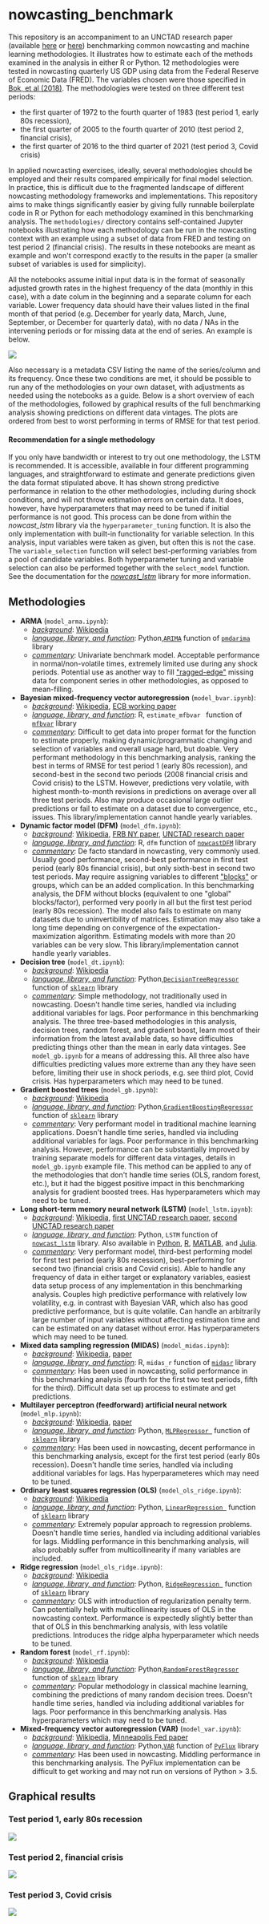 # nowcasting_benchmark
This repository is an accompaniment to an UNCTAD research paper (available [here](https://www.researchgate.net/publication/360360121_Benchmarking_Econometric_and_Machine_Learning_Methodologies_in_Nowcasting) or [here](https://unctad.org/webflyer/benchmarking-econometric-and-machine-learning-methodologies-nowcasting)) benchmarking common nowcasting and machine learning methodologies. It illustrates how to estimate each of the methods examined in the analysis in either R or Python. 12 methodologies were tested in nowcasting quarterly US GDP using data from the Federal Reserve of Economic Data (FRED). The variables chosen were those specified in [Bok, et al (2018)](https://www.newyorkfed.org/medialibrary/media/research/staff_reports/sr830.pdf). The methodologies were tested on three different test periods:

- the first quarter of 1972 to the fourth quarter of 1983 (test period 1, early 80s recession), 
- the first quarter of 2005 to the fourth quarter of 2010 (test period 2, financial crisis),
- the first quarter of 2016 to the third quarter of 2021 (test period 3, Covid crisis)

In applied nowcasting exercises, ideally, several methodologies should be employed and their results compared empirically for final model selection. In practice, this is difficult due to the fragmented landscape of different nowcasting methodology frameworks and implementations. This repository aims to make things significantly easier by giving fully runnable boilerplate code in R or Python for each methodology examined in this benchmarking analysis. The `methodologies/` directory contains self-contained Jupyter notebooks illustrating how each methodology can be run in the nowcasting context with an example using a subset of data from FRED and testing on test period 2 (financial crisis). The results in these notebooks are meant as example and won't correspond exactly to the results in the paper (a smaller subset of variables is used for simplicity).

All the notebooks assume initial input data is in the format of seasonally adjusted growth rates in the highest frequency of the data (monthly in this case), with a date colum in the beginning and a separate column for each variable. Lower frequency data should have their values listed in the final month of that period (e.g. December for yearly data, March, June, September, or December for quarterly data), with no data / NAs in the intervening periods or for missing data at the end of series. An example is below.

![](images/data_example.png)

Also necessary is a metadata CSV listing the name of the series/column and its frequency. Once these two conditions are met, it should be possible to run any of the methodologies on your own dataset, with adjustments as needed using the notebooks as a guide. Below is a short overview of each of the methodologies, followed by graphical results of the full benchmarking analysis showing predictions on different data vintages. The plots are ordered from best to worst performing in terms of RMSE for that test period.

#### Recommendation for a single methodology
If you only have bandwidth or interest to try out one methodology, the LSTM is recommended. It is accessible, available in four different programming languages, and straightforward to estimate and generate predictions given the data format stipulated above. It has shown strong predictive performance in relation to the other methodologies, including during shock conditions, and will not throw estimation errors on certain data. It does, however, have hyperparameters that may need to be tuned if initial performance is not good.  This process can be done from within the _nowcast\_lstm_ library via the `hyperparameter_tuning` function. It is also the only implementation with built-in functionality for variable selection. In this analysis, input variables were taken as given, but often this is not the case. The `variable_selection` function will select best-performing variables from a pool of candidate variables. Both hyperparameter tuning and variable selection can also be performed together with the `select_model` function. See the documentation for the [_nowcast\_lstm_](https://github.com/dhopp1/nowcast_lstm) library for more information.

## Methodologies
- **ARMA** (`model_arma.ipynb`): 
	- <ins>_background_</ins>: [Wikipedia](https://en.wikipedia.org/wiki/Autoregressive%E2%80%93moving-average_model)
	- <ins>_language, library, and function_</ins>: Python,[`ARIMA`](https://alkaline-ml.com/pmdarima/modules/generated/pmdarima.arima.ARIMA.html) function of [`pmdarima`](https://alkaline-ml.com/pmdarima/index.html) library
	- <ins>_commentary_</ins>: Univariate benchmark model. Acceptable performance in normal/non-volatile times, extremely limited use during any shock periods. Potential use as another way to fill ["ragged-edge"](https://halshs.archives-ouvertes.fr/halshs-00460461/document) missing data for component series in other methodologies, as opposed to mean-filling.
- **Bayesian mixed-frequency vector autoregression** (`model_bvar.ipynb`):
 	- <ins>_background_</ins>: [Wikipedia](https://en.wikipedia.org/wiki/Bayesian_vector_autoregression), [ECB working paper](https://www.ecb.europa.eu/pub/pdf/scpwps/ecb.wp2453~465cb8b18a.en.pdf)
	- <ins>_language, library, and function_</ins>: R, `estimate_mfbvar ` function of [`mfbvar`](https://cran.r-project.org/web/packages/mfbvar/mfbvar.pdf) library
	- <ins>_commentary_</ins>: Difficult to get data into proper format for the function to estimate properly, making dynamic/programmatic changing and selection of variables and overall usage hard, but doable.  Very performant methodology in this benchmarking analysis, ranking the best in terms of RMSE for test period 1 (early 80s recession), and second-best in the second two periods (2008 financial crisis and Covid crisis) to the LSTM. However, predictions very volatile, with highest month-to-month revisions in predictions on average over all three test periods. Also may produce occasional large outlier predictions or fail to estimate on a dataset due to convergence, etc., issues. This library/implementation cannot handle yearly variables.
- **Dynamic factor model (DFM)** (`model_dfm.ipynb`):
 	- <ins>_background_</ins>: [Wikipedia](https://en.wikipedia.org/wiki/Dynamic_factor), [FRB NY paper](https://papers.ssrn.com/sol3/papers.cfm?abstract_id=3075844), [UNCTAD research paper](https://unctad.org/webflyer/estimation-coincident-indicator-international-trade-and-global-economic-activity)
	- <ins>_language, library, and function_</ins>: R, `dfm` function of [`nowcastDFM`](https://cran.r-project.org/web/packages/nowcastDFM/nowcastDFM.pdf) library
	- <ins>_commentary_</ins>: De facto standard in nowcasting, very commonly used. Usually good performance, second-best performance in first test period (early 80s financial crisis), but only sixth-best in second two test periods. May require assigning variables to different ["blocks"](https://www.sciencedirect.com/science/article/abs/pii/S0304407610002083) or groups, which can be an added complication. In this benchmarking analysis, the DFM without blocks (equivalent to one "global" blocks/factor), performed very poorly in all but the first test period (early 80s recession). The model also fails to estimate on many datasets due to uninvertibility of matrices. Estimation may also take a long time depending on convergence of the expectation-maximization algorithm. Estimating models with more than 20 variables can be very slow. This library/implementation cannot handle yearly variables.
- **Decision tree** (`model_dt.ipynb`):
 	- <ins>_background_</ins>: [Wikipedia](https://en.wikipedia.org/wiki/Decision_tree_learning)
	- <ins>_language, library, and function_</ins>: Python,[`DecisionTreeRegressor`](https://scikit-learn.org/stable/modules/generated/sklearn.tree.DecisionTreeRegressor.html) function of [`sklearn`](https://scikit-learn.org/stable/index.html) library
	- <ins>_commentary_</ins>: Simple methodology, not traditionally used in nowcasting. Doesn't handle time series, handled via including additional variables for lags. Poor performance in this benchmarking analysis. The three tree-based methodologies in this analysis, decision trees, random forest, and gradient boost, learn most of their information from the latest available data, so have difficulties predicting things other than the mean in early data vintages. See `model_gb.ipynb` for a means of addressing this. All three also have difficulties predicting values more extreme than any they have seen before, limiting their use in shock periods, e.g. see third plot, Covid crisis. Has hyperparameters which may need to be tuned.
- **Gradient boosted trees** (`model_gb.ipynb`):
	- <ins>_background_</ins>: [Wikipedia](https://en.wikipedia.org/wiki/Long_short-term_memory)
	- <ins>_language, library, and function_</ins>: Python,[`GradientBoostingRegressor`](https://scikit-learn.org/stable/modules/generated/sklearn.ensemble.GradientBoostingRegressor.html) function of [`sklearn`](https://scikit-learn.org/stable/index.html) library
	- <ins>_commentary_</ins>: Very performant model in traditional machine learning applications. Doesn't handle time series, handled via including additional variables for lags. Poor performance in this benchmarking analysis. However, performance can be substantially improved by training separate models for different data vintages, details in `model_gb.ipynb` example file. This method can be applied to any of the methodologies that don't handle time series (OLS, random forest, etc.), but it had the biggest positive impact in this benchmarking analysis for gradient boosted trees. Has hyperparameters which may need to be tuned.
- **Long short-term memory neural network (LSTM)** (`model_lstm.ipynb`):
	- <ins>_background_</ins>: [Wikipedia](https://en.wikipedia.org/wiki/Long_short-term_memory), [first UNCTAD research paper](https://unctad.org/webflyer/economic-nowcasting-long-short-term-memory-artificial-neural-networks-lstm), [second UNCTAD research paper](https://unctad.org/webflyer/performance-long-short-term-memory-artificial-neural-networks-nowcasting-during-covid-19)
	- <ins>_language, library, and function_</ins>: Python, `LSTM` function of [`nowcast_lstm`](https://github.com/dhopp1/nowcast_lstm) library. Also available in [Python](https://pypi.org/project/nowcast-lstm/), [R](https://github.com/dhopp1/nowcastLSTM), [MATLAB](https://github.com/dhopp1/nowcast_lstm_matlab), and [Julia](https://github.com/dhopp1/NowcastLSTM.jl).
	- <ins>_commentary_</ins>: Very performant model, third-best performing model for first test period (early 80s recession), best-performing for second two (financial crisis and Covid crisis). Able to handle any frequency of data in either target or explanatory variables, easiest data setup process of any implementation in this benchmarking analysis. Couples high predictive performance with relatively low volatility, e.g. in contrast with Bayesian VAR, which also has good predictive performance, but is quite volatile. Can handle an arbitrarily large number of input variables without affecting estimation time and can be estimated on any dataset without error. Has hyperparameters which may need to be tuned.
- **Mixed data sampling regression (MIDAS)** (`model_midas.ipynb`):
	- <ins>_background_</ins>: [Wikipedia](https://en.wikipedia.org/wiki/Mixed-data_sampling), [paper](https://www.sciencedirect.com/science/article/abs/pii/S0169207010000427)
	- <ins>_language, library, and function_</ins>: R, `midas_r` function of [`midasr`](https://cran.r-project.org/web/packages/midasr/midasr.pdf) library
	- <ins>_commentary_</ins>: Has been used in nowcasting, solid performance in this benchmarking analysis (fourth for the first two test periods, fifth for the third). Difficult data set up process to estimate and get predictions. 
- **Multilayer perceptron (feedforward) artificial neural network** (`model_mlp.ipynb`):
	- <ins>_background_</ins>: [Wikipedia](https://en.wikipedia.org/wiki/Multilayer_perceptron), [paper](https://mpra.ub.uni-muenchen.de/95459/1/MPRA_paper_95459.pdf)
	- <ins>_language, library, and function_</ins>: Python, [`MLPRegressor `](https://scikit-learn.org/stable/modules/generated/sklearn.neural_network.MLPRegressor.html) function of [`sklearn`](https://scikit-learn.org/stable/index.html) library
	- <ins>_commentary_</ins>: Has been used in nowcasting, decent performance in this benchmarking analysis, except for the first test period (early 80s recession). Doesn't handle time series, handled via including additional variables for lags. Has hyperparameteres which may need to be tuned.
- **Ordinary least squares regression (OLS)** (`model_ols_ridge.ipynb`):
	- <ins>_background_</ins>: [Wikipedia](https://en.wikipedia.org/wiki/Ordinary_least_squares)
	- <ins>_language, library, and function_</ins>: Python, [`LinearRegression `](https://scikit-learn.org/stable/modules/generated/sklearn.linear_model.LinearRegression.html) function of [`sklearn`](https://scikit-learn.org/stable/index.html) library
	- <ins>_commentary_</ins>: Extremely popular approach to regression problems. Doesn't handle time series, handled via including additional variables for lags. Middling performance in this benchmarking analysis, will also probably suffer from multicollinearity if many variables are included.
- **Ridge regression** (`model_ols_ridge.ipynb`):
	- <ins>_background_</ins>: [Wikipedia](https://en.wikipedia.org/wiki/Ridge_regression#:~:text=Ridge%20regression%20is%20a%20method,econometrics%2C%20chemistry%2C%20and%20engineering.)
	- <ins>_language, library, and function_</ins>: Python, [`RidgeRegression `](https://scikit-learn.org/stable/modules/generated/sklearn.linear_model.Ridge.html) function of [`sklearn`](https://scikit-learn.org/stable/index.html) library
	- <ins>_commentary_</ins>: OLS with introduction of regularization penalty term. Can potentially help with multicollinearity issues of OLS in the nowcasting context. Performance is expectedly slightly better than that of OLS in this benchmarking analysis, with less volatile predictions. Introduces the ridge alpha hyperparameter which needs to be tuned.
- **Random forest** (`model_rf.ipynb`):
	- <ins>_background_</ins>: [Wikipedia](https://en.wikipedia.org/wiki/Random_forest)
	- <ins>_language, library, and function_</ins>: Python,[`RandomForestRegressor`](https://scikit-learn.org/stable/modules/generated/sklearn.ensemble.RandomForestRegressor.html) function of [`sklearn`](https://scikit-learn.org/stable/index.html) library
	- <ins>_commentary_</ins>: Popular methodology in classical machine learning, combining the predictions of many random decision trees. Doesn't handle time series, handled via including additional variables for lags. Poor performance in this benchmarking analysis. Has hyperparameters which may need to be tuned.
- **Mixed-frequency vector autoregression (VAR)** (`model_var.ipynb`):
	- <ins>_background_</ins>: [Wikipedia](https://en.wikipedia.org/wiki/Vector_autoregression), [Minneapolis Fed paper](https://www.minneapolisfed.org/research/wp/wp701.pdf)
	- <ins>_language, library, and function_</ins>: Python,[`VAR`](https://pyflux.readthedocs.io/en/latest/var.html) function of [`PyFlux`](https://pyflux.readthedocs.io/en/latest/index.html) library
	- <ins>_commentary_</ins>: Has been used in nowcasting. Middling performance in this benchmarking analysis. The PyFlux implementation can be difficult to get working and may not run on versions of Python > 3.5.


## Graphical results
### Test period 1, early 80s recession
![](images/results_1.png)
### Test period 2, financial crisis
![](images/results_2.png)
### Test period 3, Covid crisis
![](images/results_3.png)


